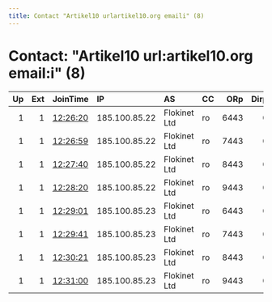 ```yaml
---
title: Contact "Artikel10 urlartikel10.org emaili" (8)
---
```


# Contact: "Artikel10 url:artikel10.org email:i" (8)

|   Up |   Ext | JoinTime                                                                                              | IP            | AS           | CC   |   ORp |   Dirp | OS    | Version   | Nickname       |   eFamMembers |
|-----:|------:|:------------------------------------------------------------------------------------------------------|:--------------|:-------------|:-----|------:|-------:|:------|:----------|:---------------|--------------:|
|    1 |     1 | [12:26:20](https://nusenu.github.io/OrNetStats/w/relay/AC11E314E676155EF308256077E8BC90CB9A769D.html) | 185.100.85.22 | Flokinet Ltd | ro   |  6443 |      0 | Linux | 0.4.7.13  | artikel10buc17 |            96 |
|    1 |     1 | [12:26:59](https://nusenu.github.io/OrNetStats/w/relay/6C9FC66A7E03BBC3970BCD7FB6A8BC3037F2DEB5.html) | 185.100.85.22 | Flokinet Ltd | ro   |  7443 |      0 | Linux | 0.4.7.13  | artikel10buc18 |            96 |
|    1 |     1 | [12:27:40](https://nusenu.github.io/OrNetStats/w/relay/00A13056C61CE4C535A64D0207C6DD95771E1033.html) | 185.100.85.22 | Flokinet Ltd | ro   |  8443 |      0 | Linux | 0.4.7.13  | artikel10buc19 |            96 |
|    1 |     1 | [12:28:20](https://nusenu.github.io/OrNetStats/w/relay/4AA7454F39A590925C1E8728E5F2C1DE69840441.html) | 185.100.85.22 | Flokinet Ltd | ro   |  9443 |      0 | Linux | 0.4.7.13  | artikel10buc20 |            96 |
|    1 |     1 | [12:29:01](https://nusenu.github.io/OrNetStats/w/relay/19CCB7D946802677768364E2984A998E78956DB9.html) | 185.100.85.23 | Flokinet Ltd | ro   |  6443 |      0 | Linux | 0.4.7.13  | artikel10buc21 |            96 |
|    1 |     1 | [12:29:41](https://nusenu.github.io/OrNetStats/w/relay/34E0F3C2B4FDE39A0ED30F8A93841A955117F337.html) | 185.100.85.23 | Flokinet Ltd | ro   |  7443 |      0 | Linux | 0.4.7.13  | artikel10buc22 |            96 |
|    1 |     1 | [12:30:21](https://nusenu.github.io/OrNetStats/w/relay/91C915FCCF9B599B8695AD5CEDFFAB3654837668.html) | 185.100.85.23 | Flokinet Ltd | ro   |  8443 |      0 | Linux | 0.4.7.13  | artikel10buc23 |            96 |
|    1 |     1 | [12:31:00](https://nusenu.github.io/OrNetStats/w/relay/C86F2844ED28274D15164E5897BD9BB6158E4FFA.html) | 185.100.85.23 | Flokinet Ltd | ro   |  9443 |      0 | Linux | 0.4.7.13  | artikel10buc24 |            96 |
